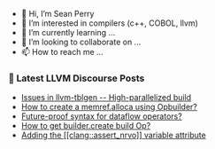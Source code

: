 - 👋 Hi, I’m Sean Perry
- 👀 I’m interested in compilers (c++, COBOL, llvm)
- 🌱 I’m currently learning ...
- 💞️ I’m looking to collaborate on ...
- 📫 How to reach me ...

<!---
s66perry/s66perry is a ✨ special ✨ repository because its `README.md` (this file) appears on your GitHub profile.
You can click the Preview link to take a look at your changes.
--->
### 📕 Latest LLVM Discourse Posts

<!-- DISCOURSE-LLVM:START -->
- [Issues in llvm-tblgen -- High-parallelized build](https://discourse.llvm.org/t/issues-in-llvm-tblgen-high-parallelized-build/68037?page=2#post_25)
- [How to create a memref.alloca using Opbuilder?](https://discourse.llvm.org/t/how-to-create-a-memref-alloca-using-opbuilder/68438#post_1)
- [Future-proof syntax for dataflow operators?](https://discourse.llvm.org/t/future-proof-syntax-for-dataflow-operators/68124#post_2)
- [How to get builder.create build Op?](https://discourse.llvm.org/t/how-to-get-builder-create-build-op/68435#post_1)
- [Adding the [[clang::assert_nrvo]] variable attribute](https://discourse.llvm.org/t/adding-the-clang-assert-nrvo-variable-attribute/68401#post_2)
<!-- DISCOURSE-LLVM:END -->
